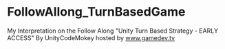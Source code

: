 # FollowAllong_TurnBasedGame
 My Interpretation on the Follow Along "Unity Turn Based Strategy - EARLY ACCESS" By UnityCodeMokey hosted by www.gamedev.tv
